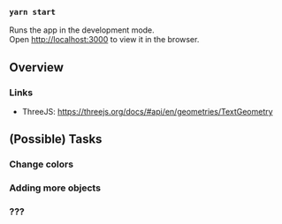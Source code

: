 ### `yarn start`

Runs the app in the development mode.<br />
Open [http://localhost:3000](http://localhost:3000) to view it in the browser.

## Overview

### Links

* ThreeJS: https://threejs.org/docs/#api/en/geometries/TextGeometry

## (Possible) Tasks

### Change colors

### Adding more objects

### ???
